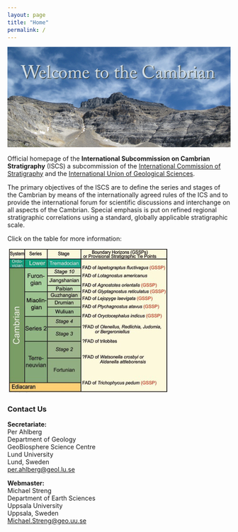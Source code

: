 ```yaml
---
layout: page
title: "Home"
permalink: /
---
```


![](images/ISCS_welcome.jpg)

Official homepage of the **International Subcommission on Cambrian Stratigraphy** (ISCS) a subcommission of the [International Commission of Stratigraphy](https://stratigraphy.org) and the [International Union of Geological Sciences](http://www.iugs.org).

The primary objectives of the ISCS are to define the series and stages of the Cambrian by means of the internationally agreed rules of the ICS and to provide the international forum for scientific discussions and interchange on all aspects of the Cambrian. Special emphasis is put on refined regional stratigraphic correlations using a standard, globally applicable stratigraphic scale.

Click on the table for more information:

![](images/2013GSSPs.jpg)

### Contact Us
**Secretariate:**  
Per Ahlberg  
Department of Geology  
GeoBiosphere Science Centre  
Lund University  
Lund, Sweden  
<per.ahlberg@geol.lu.se>


**Webmaster:**  
Michael Streng  
Department of Earth Sciences  
Uppsala University  
Uppsala, Sweden  
<Michael.Streng@geo.uu.se>
